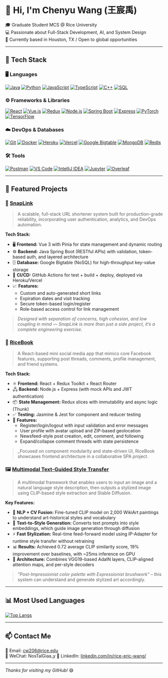 # 👋 Hi, I'm Chenyu Wang (王宸禹)

🎓 Graduate Student MCS @ Rice University  
💻 Passionate about Full-Stack Development, AI, and System Design  
📍 Currently based in Houston, TX / Open to global opportunities

---

## 🔧 Tech Stack

### 🖥️ Languages  
[![Java](https://img.shields.io/badge/Java-%23ED8B00.svg?style=for-the-badge&logo=java&logoColor=white)](https://dev.java)
[![Python](https://img.shields.io/badge/Python-3670A0?style=for-the-badge&logo=python&logoColor=ffdd54)](https://www.python.org/)
[![JavaScript](https://img.shields.io/badge/JavaScript-F7DF1E?style=for-the-badge&logo=javascript&logoColor=black)](https://developer.mozilla.org/en-US/docs/Web/JavaScript)
[![TypeScript](https://img.shields.io/badge/TypeScript-3178C6?style=for-the-badge&logo=typescript&logoColor=white)](https://www.typescriptlang.org/)
[![C++](https://img.shields.io/badge/C++-00599C?style=for-the-badge&logo=c%2B%2B&logoColor=white)](https://isocpp.org/)
[![SQL](https://img.shields.io/badge/SQL-4479A1?style=for-the-badge&logo=mysql&logoColor=white)](https://www.mysql.com/)

### ⚙️ Frameworks & Libraries  
[![React](https://img.shields.io/badge/React-20232A?style=for-the-badge&logo=react&logoColor=61DAFB)](https://reactjs.org/)
[![Vue.js](https://img.shields.io/badge/Vue.js-35495E?style=for-the-badge&logo=vue.js&logoColor=4FC08D)](https://vuejs.org/)
[![Redux](https://img.shields.io/badge/Redux-593D88?style=for-the-badge&logo=redux&logoColor=white)](https://redux.js.org/)
[![Node.js](https://img.shields.io/badge/Node.js-339933?style=for-the-badge&logo=node.js&logoColor=white)](https://nodejs.org/)
[![Spring Boot](https://img.shields.io/badge/Spring%20Boot-6DB33F?style=for-the-badge&logo=spring-boot&logoColor=white)](https://spring.io/projects/spring-boot)
[![Express](https://img.shields.io/badge/Express.js-000000?style=for-the-badge&logo=express&logoColor=white)](https://expressjs.com/)
[![PyTorch](https://img.shields.io/badge/PyTorch-EE4C2C?style=for-the-badge&logo=pytorch&logoColor=white)](https://pytorch.org/)
[![TensorFlow](https://img.shields.io/badge/TensorFlow-FF6F00?style=for-the-badge&logo=tensorflow&logoColor=white)](https://www.tensorflow.org/)

### ☁️ DevOps & Databases  
[![Git](https://img.shields.io/badge/Git-F05032?style=for-the-badge&logo=git&logoColor=white)](https://git-scm.com/)
[![Docker](https://img.shields.io/badge/Docker-2496ED?style=for-the-badge&logo=docker&logoColor=white)](https://www.docker.com/)
[![Heroku](https://img.shields.io/badge/Heroku-430098?style=for-the-badge&logo=heroku&logoColor=white)](https://www.heroku.com/)
[![Vercel](https://img.shields.io/badge/Vercel-000000?style=for-the-badge&logo=vercel&logoColor=white)](https://vercel.com/)
[![Google Bigtable](https://img.shields.io/badge/Bigtable-4285F4?style=for-the-badge&logo=google-cloud&logoColor=white)](https://cloud.google.com/bigtable)
[![MongoDB](https://img.shields.io/badge/MongoDB-4EA94B?style=for-the-badge&logo=mongodb&logoColor=white)](https://www.mongodb.com/)
[![Redis](https://img.shields.io/badge/Redis-DC382D?style=for-the-badge&logo=redis&logoColor=white)](https://redis.io/)

### 🛠️ Tools  
[![Postman](https://img.shields.io/badge/Postman-FF6C37?style=for-the-badge&logo=postman&logoColor=white)](https://www.postman.com/)
[![VS Code](https://img.shields.io/badge/VSCode-007ACC?style=for-the-badge&logo=visual-studio-code&logoColor=white)](https://code.visualstudio.com/)
[![IntelliJ IDEA](https://img.shields.io/badge/IntelliJIDEA-000000.svg?style=for-the-badge&logo=intellij-idea&logoColor=white)](https://www.jetbrains.com/idea/)
[![Jupyter](https://img.shields.io/badge/Jupyter-F37626.svg?style=for-the-badge&logo=Jupyter&logoColor=white)](https://jupyter.org/)
[![Overleaf](https://img.shields.io/badge/Overleaf-47A141?style=for-the-badge&logo=Overleaf&logoColor=white)](https://www.overleaf.com/)

---

## 🌟 Featured Projects

### 🔗 [SnapLink](https://github.com/Ireliaww/Comp_539_Project_Group1)
> A scalable, full-stack URL shortener system built for production-grade reliability, incorporating user authentication, analytics, and DevOps automation.

**Tech Stack:**
- 🖥️ **Frontend:** Vue 3 with Pinia for state management and dynamic routing  
- ⚙️ **Backend:** Java Spring Boot (RESTful APIs) with validation, token-based auth, and layered architecture  
- 🗄️ **Database:** Google Bigtable (NoSQL) for high-throughput key-value storage  
- 🚀 **CI/CD:** GitHub Actions for test + build + deploy, deployed via Heroku/Vercel  
- 📈 **Features:** 
  - Custom and auto-generated short links
  - Expiration dates and visit tracking
  - Secure token-based login/register
  - Role-based access control for link management

> _Designed with separation of concerns, high cohesion, and low coupling in mind — SnapLink is more than just a side project, it’s a complete engineering exercise._

### 📘 [RiceBook](https://github.com/Ireliaww/RiceBook)  
> A React-based mini social media app that mimics core Facebook features, supporting post threads, comments, profile management, and friend systems.

**Tech Stack:**
- ⚛️ **Frontend:** React + Redux Toolkit + React Router  
- 🖧 **Backend:** Node.js + Express (with mock APIs and JWT authentication)  
- 📦 **State Management:** Redux slices with immutability and async logic (Thunk)  
- ✅ **Testing:** Jasmine & Jest for component and reducer testing  
- 🧩 **Features:** 
  - Register/login/logout with input validation and error messages  
  - User profile with avatar upload and ZIP-based geolocation  
  - Newsfeed-style post creation, edit, comment, and following  
  - Expand/collapse comment threads with state persistence

> _Focused on component modularity and state-driven UI, RiceBook showcases frontend architecture in a collaborative SPA project.

### 🖼️ [Multimodal Text-Guided Style Transfer](https://github.com/Ireliaww/COMP646-Project)
> A multimodal framework that enables users to input an image and a natural language style description, then outputs a stylized image using CLIP-based style extraction and Stable Diffusion.

**Key Features:**
- 🧠 **NLP + CV Fusion:** Fine-tuned CLIP model on 2,000 WikiArt paintings to understand art-historical styles and vocabulary  
- 🎨 **Text-to-Style Generation:** Converts text prompts into style embeddings, which guide image generation through diffusion  
- ⚡ **Fast Stylization:** Real-time feed-forward model using IP-Adapter for runtime style transfer without retraining  
- 📊 **Results:** Achieved 0.72 average CLIP similarity score, 19% improvement over baselines, with ~25ms inference on GPU  
- 🧪 **Architecture:** Combines VGG19-based AdaIN layers, CLIP-aligned attention maps, and per-style decoders

> _"Post-Impressionist color palette with Expressionist brushwork"_ – this system can understand and generate stylized art accordingly.

---

## 📊 Most Used Languages

[![Top Langs](https://github-readme-stats.vercel.app/api/top-langs/?username=Ireliaww&layout=compact&theme=default)](https://github.com/Ireliaww)


---

## 📫 Contact Me

📮 Email: cw206@rice.edu  
📱 WeChat:  NosTalGiaa_y
🔗 LinkedIn: [linkedin.com/in/rice-eric-wang/](https://www.linkedin.com/in/rice-eric-wang/)

---

_Thanks for visiting my GitHub!_ 😄
